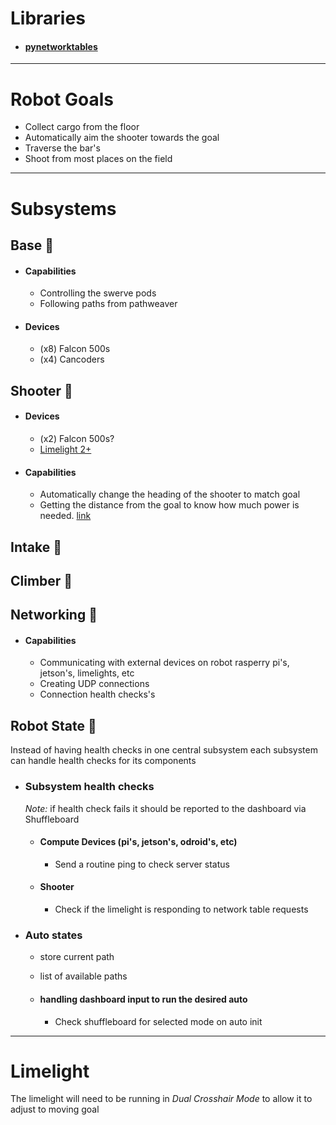# Libraries

- #### [pynetworktables](https://robotpy.readthedocs.io/en/stable/install/pynetworktables.html#install-pynetworktables)

---

# Robot Goals

- Collect cargo from the floor
- Automatically aim the shooter towards the goal
- Traverse the bar's
- Shoot from most places on the field

---

# Subsystems

## Base 🚧

- #### Capabilities

  - Controlling the swerve pods
  - Following paths from pathweaver

- #### Devices
  - (x8) Falcon 500s
  - (x4) Cancoders

## Shooter 🚧

- #### Devices

  - (x2) Falcon 500s?
  - [Limelight 2+](https://docs.limelightvision.io/en/latest/getting_started.html)

- #### Capabilities

  - Automatically change the heading of the shooter to match goal
  - Getting the distance from the goal to know how much power is needed. [link](https://docs.limelightvision.io/en/latest/cs_estimating_distance.html)

## Intake 🚧

## Climber 🚧

## Networking 🚧

- #### Capabilities
  - Communicating with external devices on robot rasperry pi's, jetson's, limelights, etc
  - Creating UDP connections
  - Connection health checks's

## Robot State 🚧

Instead of having health checks in one central subsystem each subsystem can handle health checks for its components

- ### Subsystem health checks

  _Note:_ if health check fails it should be reported to the dashboard via Shuffleboard

  - #### Compute Devices (pi's, jetson's, odroid's, etc)

    - Send a routine ping to check server status

  - #### Shooter
    - Check if the limelight is responding to network table requests

- ### Auto states

  - store current path
  - list of available paths

  - #### handling dashboard input to run the desired auto
    - Check shuffleboard for selected mode on auto init

---

# Limelight

The limelight will need to be running in _Dual Crosshair Mode_ to allow it to adjust to moving goal
